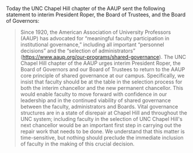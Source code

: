 Today the UNC Chapel Hill chapter of the AAUP sent the following statement to interim President Roper, the Board of Trustees, and the Board of Governors:

> Since 1920, the American Association of University Professors (AAUP) has advocated for “meaningful faculty participation in institutional governance,” including all important “personnel decisions” and the “selection of administrators” (https://www.aaup.org/our-programs/shared-governance). The UNC Chapel Hill chapter of the AAUP urges interim President Roper, the Board of Governors and our Board of Trustees to return to the AAUP core principle of shared governance at our campus. Specifically, we insist that faculty should be at the table in the selection process for both the interim chancellor and the new permanent chancellor. This would enable faculty to move forward with confidence in our leadership and in the continued viability of shared governance between the faculty, administrators and Boards. Vital governance structures are in a state of disrepair at Chapel Hill and throughout the UNC system; including faculty in the selection of UNC Chapel Hill's next chancellor would be an important first step in carrying out the repair work that needs to be done. We understand that this matter is time-sensitive, but nothing should preclude the immediate inclusion of faculty in the making of this crucial decision.
